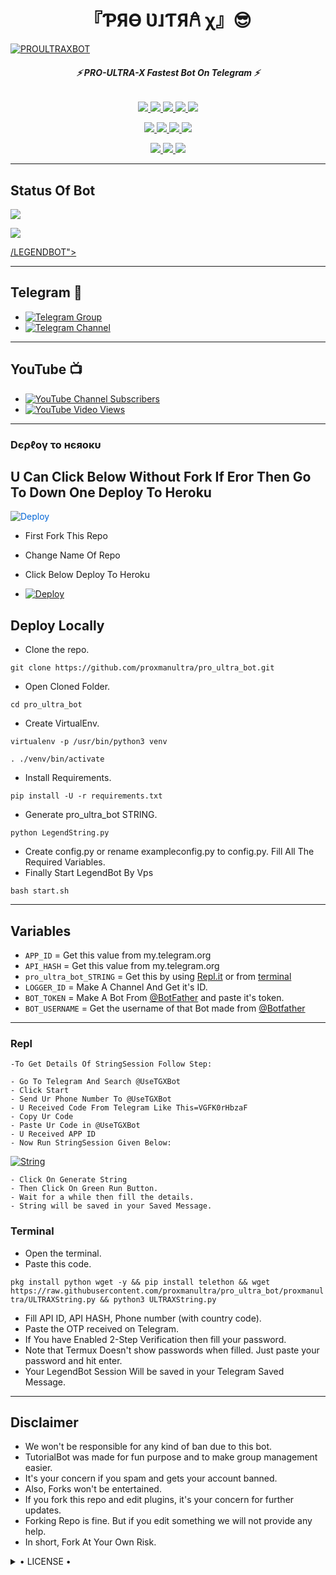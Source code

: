 <h1 align="center">
<b> 『ƤЯѲ Ʋ˩ƬЯ𐀁 χ』😎 </b>
</h1>

[![PROULTRAXBOT](https://te.legra.ph/file/db094387fdd184c00c004.jpg)](https://github.com/proxmanultra/pro_ultra_bot)

<h6 align="center">
  <b>⚡ PRO-ULTRA-X Fastest  Bot On Telegram ⚡</b>
</h6>

<p align="center">
<a href="https://github.com/proxmanultra/pro_ultra_bot" alt="GitHub closed issues"> <img src="https://img.shields.io/github/issues-closed-raw/proxmanultra/pro_ultra_bot?style=flat&logo=github&color=success" /> </a>
<a href="https://github.com/proxmanultra/pro_ultra_bot/graphs/contributors" alt="GitHub contributors"> <img src="https://img.shields.io/github/contributors/proxmanultra/pro_ultra_bot?style=flat&logo=github" /> </a>
<a href="https://github.com/proxmanultra/pro_ultra_bot/network/members" alt="GitHub forks"> <img src="https://img.shields.io/github/forks/proxmanultra/pro_ultra_bot?label=Forks&logo=github" /> </a>
<a href="https://github.com/proxmanultra/pro_ultra_bot" alt="GitHub closed pull requests"> <img src="https://img.shields.io/github/issues-pr-closed-raw/LEGEND-OS/LEGENDBOT?color=success" /> </a>
<a href="https://github.com/proxmanultra/pro_ultra_bot" alt="GitHub issues"> <img src="https://img.shields.io/github/issues-raw/proxmanultra/pro_ultra_bot?style=flat&logo=github&color=yellow" /> </a>
</p>
<p align="center">
<a href="https://www.python.org/" alt="made-with-python"> <img src="https://img.shields.io/badge/Made%20with-Python-1f425f.svg?style=flat&logo=python&color=blue" /> </a>
<a href="https://github.com/proxmanultra/pro_ultra_bot" alt="Docker!"> <img src="https://aleen42.github.io/badges/src/docker.svg" /> </a>
<a href="https://github.com/proxmanultra/pro_ultra_bot" alt="GitHub repo size"> <img src="https://img.shields.io/github/repo-size/proxmanultra/pro_ultra_bot" /> </a>
<a href="https://github.com/proxmanultra/pro_ultra_bot/blob/master/LICENSE" alt="GPLv3 license"> <img src="https://img.shields.io/badge/License-GPLv3-blue.svg" /> </a>
</p>
<p align="center">
<a href="https://t.me/pro_ultra_bot" alt="Telegram!"> <img src="https://aleen42.github.io/badges/src/telegram.svg" /> </a>
<a href="https://github.com/LEGEND-OS/LEGENDBOT/graphs/commit-activity" alt="Maintenance"> <img src="https://img.shields.io/badge/Maintained%3F-yes-green.svg" /> </a>
<a href="https://makeapullrequest.com" alt="PRs Welcome"> <img src="https://img.shields.io/badge/PRs-welcome-brightgreen.svg?style=flat-square" /> </a>
</p>

------
## Status Of Bot 
<p align="left">
    <a href="https://github.com/proxmanultra/pro_ultra_bot/network/members"><img src="https://img.shields.io/github/forks/LEGEND-OS/LEGENDBOT?label=Forks&logoColor=Black&style=social"></a><p align="left"><a href="https://github.com/LEGEND-OS/LEGENDBOT/stargazers"><img src="https://img.shields.io/github/stars/proxmanultra/pro_ultra_bot?logoColor=Blue&style=social"></a><p align="left"><a href="https://github.com/proxmanultra/pro_ultra_bot".

/LEGENDBOT"></a><p align="left"><a href="https://github.com/proxmanultra/pro_ultra_bot?"></a>

------
## Telegram 🏪
- [![Telegram Group](https://img.shields.io/badge/Telegram-Group-brightgreen)](https://t.me/pro_ultra_bot)
- [![Telegram Channel](https://img.shields.io/badge/Telegram-Channel-brightgreen)](https://t.me/pro_ultra_officalbot)

------
## YouTube 📺
- [![YouTube Channel Subscribers](https://img.shields.io/youtube/channel/subscribers/UCvp8PY25PTRhFDZjLv3sVfg?style=social)](https://youtube.com/channel/UCvp8PY25PTRhFDZjLv3sVfg)
- [![YouTube Video Views](https://img.shields.io/youtube/views/9dQgdUJfk_k?label=Tutorial+•+Heroku+•&style=social)](https://youtu.be/9dQgdUJfk_k)

------------
<h3> Dєρℓογ το нєяοκυ </h3>

## U Can Click Below Without Fork If Eror Then Go To Down One Deploy To Heroku

<a href="https://heroku.com/deploy/" rel="nofollow" style="background-color: initial; box-sizing: border-box; color: #0366d6; text-decoration-line: none;"><img alt="Deploy" data-canonical-src="https://www.herokucdn.com/deploy/button.svg" src="https://camo.githubusercontent.com/83b0e95b38892b49184e07ad572c94c8038323fb/68747470733a2f2f7777772e6865726f6b7563646e2e636f6d2f6465706c6f792f627574746f6e2e737667" style="border-style: none; box-sizing: initial; max-width: 100%;" /></a></div>
</a>

- First Fork This Repo

- Change Name Of Repo

- Click Below Deploy To Heroku


- [![Deploy](https://te.legra.ph/file/506dbe95f4fb26f5c36f9.jpg)](https://heroku.com/deploy/)

## Deploy Locally

- Clone the repo. 

`git clone https://github.com/proxmanultra/pro_ultra_bot.git`
- Open Cloned Folder.

`cd pro_ultra_bot`
- Create VirtualEnv.

`virtualenv -p /usr/bin/python3 venv`

`. ./venv/bin/activate`
- Install Requirements.

`pip install -U -r requirements.txt`
- Generate pro_ultra_bot STRING.

`python LegendString.py`
- Create config.py or rename exampleconfig.py to config.py. Fill All The Required Variables.
- Finally Start LegendBot By Vps

`bash start.sh`

---------

## Variables

- `APP_ID`  =  Get this value from my.telegram.org
- `API_HASH`  =  Get this value from my.telegram.org
- `pro_ultra_bot_STRING`  =  Get this by using [Repl.it](#Repl) or from [terminal](#Terminal)
- `LOGGER_ID`  =  Make A Channel And Get it's ID.
- `BOT_TOKEN`  =  Make A Bot From [@BotFather](https://t.me/botfather) and paste it's token.
- `BOT_USERNAME`  =  Get the username of that Bot made from [@Botfather](https://t.me/botfather)

------
### Repl


    -To Get Details Of StringSession Follow Step: 

    - Go To Telegram And Search @UseTGXBot
    - Click Start
    - Send Ur Phone Number To @UseTGXBot
    - U Received Code From Telegram Like This=VGFK0rHbzaF
    - Copy Ur Code
    - Paste Ur Code in @UseTGXBot
    - U Received APP ID
    - Now Run StringSession Given Below:
   

[![String](https://te.legra.ph/file/39df0cd0bd4c550e27186.jpg)](https://replit.com/@KrishnaJaiswal1/LEGENDBOT#main.py) 

    - Click On Generate String
    - Then Click On Green Run Button.
    - Wait for a while then fill the details.
    - String will be saved in your Saved Message.


### Terminal
- Open the terminal.
- Paste this code.

`pkg install python wget -y && pip install telethon && wget https://raw.githubusercontent.com/proxmanultra/pro_ultra_bot/proxmanultra/ULTRAXString.py && python3 ULTRAXString.py`
- Fill API ID, API HASH, Phone number (with country code).
- Paste the OTP received on Telegram.
- If You have Enabled 2-Step Verification then fill your password.
- Note that Termux Doesn't show passwords when filled. Just paste your password and hit enter.
- Your LegendBot Session Will be saved in your Telegram Saved Message.


------
## Disclaimer
- We won't be responsible for any kind of ban due to this bot.
- TutorialBot was made for fun purpose and to make group management easier.
- It's your concern if you spam and gets your account banned.
- Also, Forks won't be entertained.
- If you fork this repo and edit plugins, it's your concern for further updates.
- Forking Repo is fine. But if you edit something we will not provide any help.
- In short, Fork At Your Own Risk.

<details>

  <summary> • LICENSE • </summary>

![](https://www.gnu.org/graphics/gplv3-or-later.png)

proxmanultra

Poject [pro_ultra_bot](https://github.com/proxmanultra/pro_ultra_bot) is free software: you can redistribute it and/or modify

it under the terms of the GNU General Public License as published by

the Free Software Foundation, either version 3 of the License, or

(at your option) any later version.

This program is distributed in the hope that it will be useful,

but WITHOUT ANY WARRANTY; without even the implied warranty of

MERCHANTABILITY or FITNESS FOR A PARTICULAR PURPOSE.  See the

GNU General Public License for more details.

You should have received a copy of the GNU General Public License

along with this program. If not, see <https://www.gnu.org/licenses/>.

</details>
